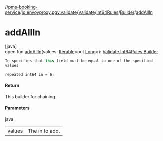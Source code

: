 //[pms-booking-service](../../../../../index.md)/[io.envoyproxy.pgv.validate](../../../index.md)/[Validate](../../index.md)/[Int64Rules](../index.md)/[Builder](index.md)/[addAllIn](add-all-in.md)

# addAllIn

[java]\
open fun [addAllIn](add-all-in.md)(values: [Iterable](https://docs.oracle.com/en/java/javase/23/docs/api/java.base/java/lang/Iterable.html)&lt;out [Long](https://docs.oracle.com/en/java/javase/23/docs/api/java.base/java/lang/Long.html)&gt;): [Validate.Int64Rules.Builder](index.md)

```kotlin
In specifies that this field must be equal to one of the specified
values

```
`repeated int64 in = 6;`

#### Return

This builder for chaining.

#### Parameters

java

| | |
|---|---|
| values | The in to add. |